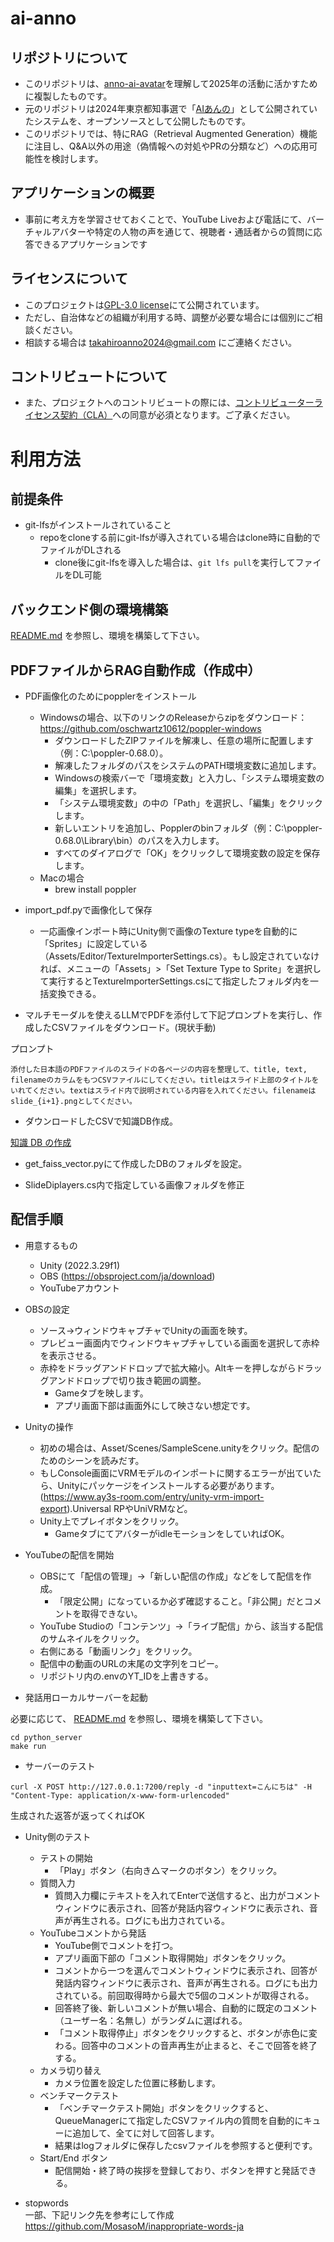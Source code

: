 # ai-anno
## リポジトリについて
* このリポジトリは、[anno-ai-avatar](https://github.com/takahiroanno2024/anno-ai-avatar)を理解して2025年の活動に活かすために複製したものです。
* 元のリポジトリは2024年東京都知事選で「[AIあんの](https://note.com/jujunjun110/n/n0362b324831f)」として公開されていたシステムを、オープンソースとして公開したものです。
* このリポジトリでは、特にRAG（Retrieval Augmented Generation）機能に注目し、Q&A以外の用途（偽情報への対処やPRの分類など）への応用可能性を検討します。

## アプリケーションの概要
* 事前に考え方を学習させておくことで、YouTube Liveおよび電話にて、バーチャルアバターや特定の人物の声を通じて、視聴者・通話者からの質問に応答できるアプリケーションです

## ライセンスについて
* このプロジェクトは[GPL-3.0 license](https://github.com/takahiroanno2024/anno-ai-avatar?tab=GPL-3.0-1-ov-file)にて公開されています。
* ただし、自治体などの組織が利用する時、調整が必要な場合には個別にご相談ください。
* 相談する場合は takahiroanno2024@gmail.com にご連絡ください。

## コントリビュートについて
* また、プロジェクトへのコントリビュートの際には、[コントリビューターライセンス契約（CLA）](https://github.com/takahiroanno2024/anno-ai-avatar/blob/main/CLA.md)への同意が必須となります。ご了承ください。


# 利用方法

## 前提条件
* git-lfsがインストールされていること
  * repoをcloneする前にgit-lfsが導入されている場合はclone時に自動的でファイルがDLされる
    * clone後にgit-lfsを導入した場合は、`git lfs pull`を実行してファイルをDL可能

## バックエンド側の環境構築

[README.md](python_server/README.md) を参照し、環境を構築して下さい。


## PDFファイルからRAG自動作成（作成中）

* PDF画像化のためにpopplerをインストール

    * Windowsの場合、以下のリンクのReleaseからzipをダウンロード： https://github.com/oschwartz10612/poppler-windows
        * ダウンロードしたZIPファイルを解凍し、任意の場所に配置します（例：C:\poppler-0.68.0）。
        * 解凍したフォルダのパスをシステムのPATH環境変数に追加します。
        * Windowsの検索バーで「環境変数」と入力し、「システム環境変数の編集」を選択します。
        * 「システム環境変数」の中の「Path」を選択し、「編集」をクリックします。
        * 新しいエントリを追加し、Popplerのbinフォルダ（例：C:\poppler-0.68.0\Library\bin）のパスを入力します。
        * すべてのダイアログで「OK」をクリックして環境変数の設定を保存します。
    * Macの場合
        * brew install poppler

* import_pdf.pyで画像化して保存
    * 一応画像インポート時にUnity側で画像のTexture typeを自動的に「Sprites」に設定している（Assets/Editor/TextureImporterSettings.cs）。もし設定されていなければ、メニューの「Assets」>「Set Texture Type to Sprite」を選択して実行するとTextureImporterSettings.csにて指定したフォルダ内を一括変換できる。

* マルチモーダルを使えるLLMでPDFを添付して下記プロンプトを実行し、作成したCSVファイルをダウンロード。(現状手動)

プロンプト

```
添付した日本語のPDFファイルのスライドの各ページの内容を整理して、title, text, filenameのカラムをもつCSVファイルにしてください。titleはスライド上部のタイトルをいれてください。textはスライド内で説明されている内容を入れてください。filenameはslide_{i+1}.pngとしてください。
```

* ダウンロードしたCSVで知識DB作成。

[知識 DB の作成](python_server/README.md#知識-DB-作成)

* get_faiss_vector.pyにて作成したDBのフォルダを設定。

* SlideDiplayers.cs内で指定している画像フォルダを修正

## 配信手順

* 用意するもの
    * Unity (2022.3.29f1)
    * OBS (https://obsproject.com/ja/download)
    * YouTubeアカウント

* OBSの設定
    * ソース→ウィンドウキャプチャでUnityの画面を映す。
    * プレビュー画面内でウィンドウキャプチャしている画面を選択して赤枠を表示させる。
    * 赤枠をドラッグアンドドロップで拡大縮小。Altキーを押しながらドラッグアンドドロップで切り抜き範囲の調整。
        * Gameタブを映します。
        * アプリ画面下部は画面外にして映さない想定です。

* Unityの操作
    * 初めの場合は、Asset/Scenes/SampleScene.unityをクリック。配信のためのシーンを読みだす。
    * もしConsole画面にVRMモデルのインポートに関するエラーが出ていたら、Unityにパッケージをインストールする必要があります。(https://www.ay3s-room.com/entry/unity-vrm-import-export).Universal RPやUniVRMなど。
    * Unity上でプレイボタンをクリック。
        * GameタブにてアバターがidleモーションをしていればOK。

* YouTubeの配信を開始
    * OBSにて「配信の管理」→「新しい配信の作成」などをして配信を作成。
        * 「限定公開」になっているか必ず確認すること。「非公開」だとコメントを取得できない。
    * YouTube Studioの「コンテンツ」→「ライブ配信」から、該当する配信のサムネイルをクリック。
    * 右側にある「動画リンク」をクリック。
    * 配信中の動画のURLの末尾の文字列をコピー。
    * リポジトリ内の.envのYT_IDを上書きする。


* 発話用ローカルサーバーを起動

必要に応じて、 [README.md](python_server/README.md) を参照し、環境を構築して下さい。

```
cd python_server
make run
```

* サーバーのテスト

```
curl -X POST http://127.0.0.1:7200/reply -d "inputtext=こんにちは" -H "Content-Type: application/x-www-form-urlencoded"
```

生成された返答が返ってくればOK

* Unity側のテスト
    * テストの開始
        * 「Play」ボタン（右向き△マークのボタン）をクリック。
    * 質問入力
        * 質問入力欄にテキストを入れてEnterで送信すると、出力がコメントウィンドウに表示され、回答が発話内容ウィンドウに表示され、音声が再生される。ログにも出力されている。
    * YouTubeコメントから発話
        * YouTube側でコメントを打つ。
        * アプリ画面下部の「コメント取得開始」ボタンをクリック。
        * コメントから一つを選んでコメントウィンドウに表示され、回答が発話内容ウィンドウに表示され、音声が再生される。ログにも出力されている。前回取得時から最大で5個のコメントが取得される。
        * 回答終了後、新しいコメントが無い場合、自動的に既定のコメント（ユーザー名：名無し）がランダムに選ばれる。
        * 「コメント取得停止」ボタンをクリックすると、ボタンが赤色に変わる。回答中のコメントの音声再生が止まると、そこで回答を終了する。
    * カメラ切り替え
        * カメラ位置を設定した位置に移動します。
    * ベンチマークテスト
        * 「ベンチマークテスト開始」ボタンをクリックすると、QueueManagerにて指定したCSVファイル内の質問を自動的にキューに追加して、全てに対して回答します。
        * 結果はlogフォルダに保存したcsvファイルを参照すると便利です。
    * Start/End ボタン
        * 配信開始・終了時の挨拶を登録しており、ボタンを押すと発話できる。

* stopwords  
一部、下記リンク先を参考にして作成
https://github.com/MosasoM/inappropriate-words-ja
